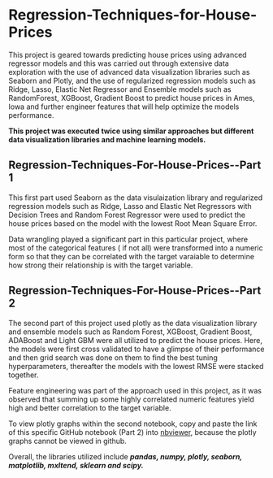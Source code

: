 # Regression-Techniques-for-House-Prices

This project is geared towards predicting house prices using advanced regressor models and this was carried out through extensive data exploration with the use of advanced data visualization libraries such as Seaborn and Plotly, and the use of regularized regression models such as Ridge, Lasso, Elastic Net Regressor and Ensemble models such as RandomForest, XGBoost, Gradient Boost to predict house prices in Ames, Iowa and further engineer features that will help optimize the models performance.

**This project was executed twice using similar approaches but different data visualization libraries and machine learning models.**

## Regression-Techniques-For-House-Prices--Part 1

This first part used Seaborn as the data visulaization library and regularized regression models such as Ridge, Lasso and Elastic Net Regressors with Decision Trees and Random Forest Regressor were used to predict the house prices based on the model with the lowest Root Mean Square Error. 


Data wrangling played a significant part in this particular project, where most of the categorical features ( if not all) were transformed into a numeric form so that they can be correlated with the target varaiable to determine how strong their relationship is with the target variable.

## Regression-Techniques-For-House-Prices--Part 2

The second part of this project used plotly as the data visualization library and ensemble models such as Random Forest, XGBoost, Gradient Boost, ADABoost and Light GBM were all utilized to predict the house prices. Here, the models were first cross validated to have a glimpse of their performance and then grid search was done on them to find the best tuning hyperparameters, thereafter the models with the lowest RMSE were stacked together.

Feature engineering was part of the approach used in this project, as it was observed that summing up some highly correlated numeric features yield high and better correlation to the target variable.

To view plotly graphs within the second notebook, copy and paste the link of this specific GitHub notebook (Part 2) into [nbviewer](http://nbviewer.jupyter.org/), because the plotly graphs cannot be viewed in github.


Overall, the libraries utilized include ***pandas, numpy, plotly, seaborn, matplotlib, mxltend, sklearn and scipy.***
